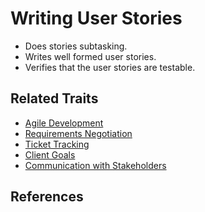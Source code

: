 # Writing User Stories

* Does stories subtasking.
* Writes well formed user stories.
* Verifies that the user stories are testable.

## Related Traits

* [Agile Development](/agile.md)
* [Requirements Negotiation](/communication-with-stakeholders.md#requirements-negotiation)
* [Ticket Tracking](/ticket-tracking.md)
* [Client Goals](/understanding-client-goals.md)
* [Communication with Stakeholders](/communication-with-stakeholders.md)

## References
